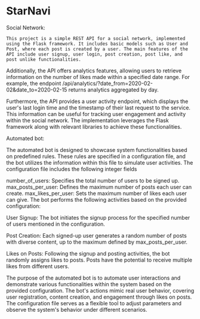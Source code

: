 # StarNavi
Social Network: 

    This project is a simple REST API for a social network, implemented using the Flask framework. It includes basic models such as User and Post, where each post is created by a user. The main features of the API include user signup, user login, post creation, post like, and post unlike functionalities.

Additionally, the API offers analytics features, allowing users to retrieve information on the number of likes made within a specified date range. For example, the endpoint /api/analytics/?date_from=2020-02-02&date_to=2020-02-15 returns analytics aggregated by day.

Furthermore, the API provides a user activity endpoint, which displays the user's last login time and the timestamp of their last request to the service. This information can be useful for tracking user engagement and activity within the social network. The implementation leverages the Flask framework along with relevant libraries to achieve these functionalities.

Automated bot:

  The automated bot is designed to showcase system functionalities based on predefined rules. These rules are specified in a configuration file, and the bot utilizes the information within this file to simulate user activities. The configuration file includes the following integer fields 

number_of_users: Specifies the total number of users to be signed up.
max_posts_per_user: Defines the maximum number of posts each user can create.
max_likes_per_user: Sets the maximum number of likes each user can give.
The bot performs the following activities based on the provided configuration:

User Signup:
The bot initiates the signup process for the specified number of users mentioned in the configuration.

Post Creation:
Each signed-up user generates a random number of posts with diverse content, up to the maximum defined by max_posts_per_user.

Likes on Posts:
Following the signup and posting activities, the bot randomly assigns likes to posts. Posts have the potential to receive multiple likes from different users.

The purpose of the automated bot is to automate user interactions and demonstrate various functionalities within the system based on the provided configuration. The bot's actions mimic real user behavior, covering user registration, content creation, and engagement through likes on posts. The configuration file serves as a flexible tool to adjust parameters and observe the system's behavior under different scenarios.





